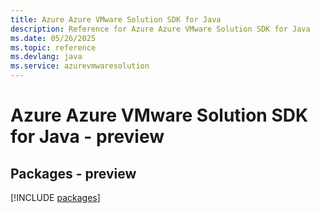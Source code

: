 ```yaml
---
title: Azure Azure VMware Solution SDK for Java
description: Reference for Azure Azure VMware Solution SDK for Java
ms.date: 05/26/2025
ms.topic: reference
ms.devlang: java
ms.service: azurevmwaresolution
---
```

# Azure Azure VMware Solution SDK for Java - preview
## Packages - preview
[!INCLUDE [packages](azure-vmware-solution-index.md)]